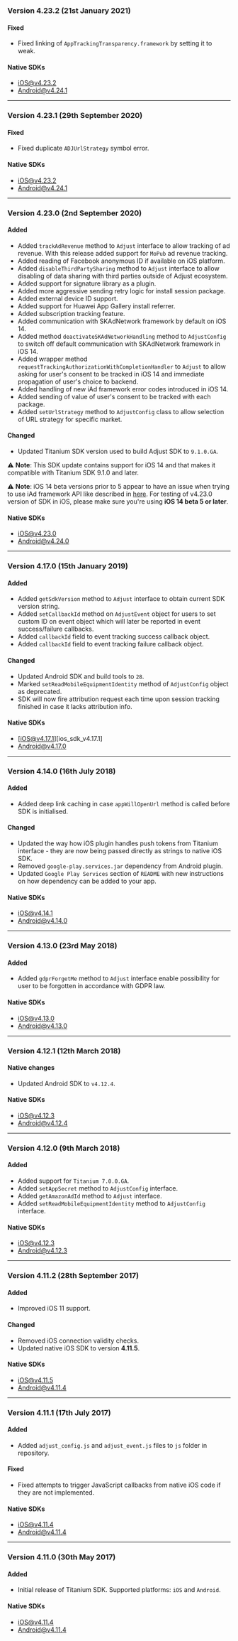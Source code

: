 ### Version 4.23.2 (21st January 2021)
#### Fixed
- Fixed linking of `AppTrackingTransparency.framework` by setting it to weak.

#### Native SDKs
- [iOS@v4.23.2][ios_sdk_v4.23.2]
- [Android@v4.24.1][android_sdk_v4.24.1]

---

### Version 4.23.1 (29th September 2020)
#### Fixed
- Fixed duplicate `ADJUrlStrategy` symbol error.

#### Native SDKs
- [iOS@v4.23.2][ios_sdk_v4.23.2]
- [Android@v4.24.1][android_sdk_v4.24.1]

---

### Version 4.23.0 (2nd September 2020)
#### Added
- Added `trackAdRevenue` method to `Adjust` interface to allow tracking of ad revenue. With this release added support for `MoPub` ad revenue tracking.
- Added reading of Facebook anonymous ID if available on iOS platform.
- Added `disableThirdPartySharing` method to `Adjust` interface to allow disabling of data sharing with third parties outside of Adjust ecosystem.
- Added support for signature library as a plugin.
- Added more aggressive sending retry logic for install session package.
- Added external device ID support.
- Added support for Huawei App Gallery install referrer.
- Added subscription tracking feature.
- Added communication with SKAdNetwork framework by default on iOS 14.
- Added method `deactivateSKAdNetworkHandling` method to `AdjustConfig` to switch off default communication with SKAdNetwork framework in iOS 14.
- Added wrapper method `requestTrackingAuthorizationWithCompletionHandler` to `Adjust` to allow asking for user's consent to be tracked in iOS 14 and immediate propagation of user's choice to backend.
- Added handling of new iAd framework error codes introduced in iOS 14.
- Added sending of value of user's consent to be tracked with each package.
- Added `setUrlStrategy` method to `AdjustConfig` class to allow selection of URL strategy for specific market.

#### Changed
- Updated Titanium SDK version used to build Adjust SDK to `9.1.0.GA`.

⚠️ **Note**: This SDK update contains support for iOS 14 and that makes it compatible with Titanium SDK 9.1.0 and later.

⚠️ **Note**: iOS 14 beta versions prior to 5 appear to have an issue when trying to use iAd framework API like described in [here](https://github.com/adjust/ios_sdk/issues/452). For testing of v4.23.0 version of SDK in iOS, please make sure you're using **iOS 14 beta 5 or later**.

#### Native SDKs
- [iOS@v4.23.0][ios_sdk_v4.23.0]
- [Android@v4.24.0][android_sdk_v4.24.0]

---

### Version 4.17.0 (15th January 2019)
#### Added
- Added `getSdkVersion` method to `Adjust` interface to obtain current SDK version string.
- Added `setCallbackId` method on `AdjustEvent` object for users to set custom ID on event object which will later be reported in event success/failure callbacks.
- Added `callbackId` field to event tracking success callback object.
- Added `callbackId` field to event tracking failure callback object.

#### Changed
- Updated Android SDK and build tools to `28`.
- Marked `setReadMobileEquipmentIdentity` method of `AdjustConfig` object as deprecated.
- SDK will now fire attribution request each time upon session tracking finished in case it lacks attribution info.

#### Native SDKs
- [iOS@v4.17.1][ios_sdk_v4.17.1]
- [Android@v4.17.0][android_sdk_v4.17.0]

---

### Version 4.14.0 (16th July 2018)
#### Added
- Added deep link caching in case `appWillOpenUrl` method is called before SDK is initialised.

#### Changed
- Updated the way how iOS plugin handles push tokens from Titanium interface - they are now being passed directly as strings to native iOS SDK.
- Removed `google-play.services.jar` dependency from Android plugin.
- Updated `Google Play Services` section of `README` with new instructions on how dependency can be added to your app.

#### Native SDKs
- [iOS@v4.14.1][ios_sdk_v4.14.1]
- [Android@v4.14.0][android_sdk_v4.14.0]

---

### Version 4.13.0 (23rd May 2018)
#### Added
- Added `gdprForgetMe` method to `Adjust` interface enable possibility for user to be forgotten in accordance with GDPR law.

#### Native SDKs
- [iOS@v4.13.0][ios_sdk_v4.13.0]
- [Android@v4.13.0][android_sdk_v4.13.0]

---

### Version 4.12.1 (12th March 2018)
#### Native changes
- Updated Android SDK to `v4.12.4`.

#### Native SDKs
- [iOS@v4.12.3][ios_sdk_v4.12.3]
- [Android@v4.12.4][android_sdk_v4.12.4]

---

### Version 4.12.0 (9th March 2018)
#### Added
- Added support for `Titanium 7.0.0.GA`.
- Added `setAppSecret` method to `AdjustConfig` interface.
- Added `getAmazonAdId` method to `Adjust` interface.
- Added `setReadMobileEquipmentIdentity` method to `AdjustConfig` interface.

#### Native SDKs
- [iOS@v4.12.3][ios_sdk_v4.12.3]
- [Android@v4.12.3][android_sdk_v4.12.3]

---

### Version 4.11.2 (28th September 2017)
#### Added
- Improved iOS 11 support.

#### Changed
- Removed iOS connection validity checks.
- Updated native iOS SDK to version **4.11.5**.

#### Native SDKs
- [iOS@v4.11.5][ios_sdk_v4.11.5]
- [Android@v4.11.4][android_sdk_v4.11.4]

---

### Version 4.11.1 (17th July 2017)
#### Added
- Added `adjust_config.js` and `adjust_event.js` files to `js` folder in repository.

#### Fixed
- Fixed attempts to trigger JavaScript callbacks from native iOS code if they are not implemented.

#### Native SDKs
- [iOS@v4.11.4][ios_sdk_v4.11.4]
- [Android@v4.11.4][android_sdk_v4.11.4]

---

### Version 4.11.0 (30th May 2017)
#### Added
- Initial release of Titanium SDK. Supported platforms: `iOS` and `Android`.

#### Native SDKs
- [iOS@v4.11.4][ios_sdk_v4.11.4]
- [Android@v4.11.4][android_sdk_v4.11.4]


[ios_sdk_v4.11.4]: https://github.com/adjust/ios_sdk/tree/v4.11.4
[ios_sdk_v4.11.5]: https://github.com/adjust/ios_sdk/tree/v4.11.5
[ios_sdk_v4.12.1]: https://github.com/adjust/ios_sdk/tree/v4.12.1
[ios_sdk_v4.12.3]: https://github.com/adjust/ios_sdk/tree/v4.12.3
[ios_sdk_v4.13.0]: https://github.com/adjust/ios_sdk/tree/v4.13.0
[ios_sdk_v4.14.1]: https://github.com/adjust/ios_sdk/tree/v4.14.1
[ios_sdk_v4.23.0]: https://github.com/adjust/ios_sdk/tree/v4.23.0
[ios_sdk_v4.23.2]: https://github.com/adjust/ios_sdk/tree/v4.23.2

[android_sdk_v4.11.4]: https://github.com/adjust/android_sdk/tree/v4.11.4
[android_sdk_v4.12.0]: https://github.com/adjust/android_sdk/tree/v4.12.0
[android_sdk_v4.12.3]: https://github.com/adjust/android_sdk/tree/v4.12.3
[android_sdk_v4.12.4]: https://github.com/adjust/android_sdk/tree/v4.12.4
[android_sdk_v4.13.0]: https://github.com/adjust/android_sdk/tree/v4.13.0
[android_sdk_v4.14.0]: https://github.com/adjust/android_sdk/tree/v4.14.0
[android_sdk_v4.17.0]: https://github.com/adjust/android_sdk/tree/v4.17.0
[android_sdk_v4.24.0]: https://github.com/adjust/android_sdk/tree/v4.24.0
[android_sdk_v4.24.1]: https://github.com/adjust/android_sdk/tree/v4.24.1
